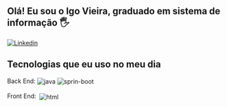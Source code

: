 ## Olá! Eu sou o Igo Vieira, graduado em sistema de informação 🖐️
[![Linkedin](https://img.icons8.com/color/48/000000/linkedin-circled--v1.png)](https://www.linkedin.com/in/igo-vieira-691920142/)

<tr/>

## Tecnologias que eu uso no meu dia

<div style="display: inline_block">
Back End: 
  <img align="center" alt="java" src="https://camo.githubusercontent.com/510f99256727d96d37a8fb3cce94ef4bb7ab140aa29887922cc03c43db2968c4/68747470733a2f2f696d672e736869656c64732e696f2f62616467652f2d4a6176612d3030373339363f7374796c653d666c61742d737175617265266c6f676f3d6a617661" />
  <img align="center" alt="sprin-boot" src="https://camo.githubusercontent.com/0383dafe45efc5b48d80cb25d9a9434c534bd60be3b711c460fbd3c7940626f3/68747470733a2f2f696d672e736869656c64732e696f2f62616467652f2d537072696e672d3644423333463f7374796c653d666c61742d737175617265266c6f676f3d737072696e67266c6f676f436f6c6f723d7768697465"/>
  <br/>
   <br/>
  Front End: <img align="center" alt="" src="https://user-images.githubusercontent.com/25181517/192158954-f88b5814-d510-4564-b285-dff7d6400dad.png"/>
  <img align="center" alt="html" src="https://camo.githubusercontent.com/c0f60c84bd23525a0f1e5972ff5052f878eb4104e88b347b7f0004d0e6ad8898/68747470733a2f2f696d672e736869656c64732e696f2f62616467652f2d48544d4c352d4533344632363f7374796c653d666c61742d737175617265266c6f676f3d68746d6c35266c6f676f436f6c6f723d7768697465"/>
</div><br/>
  



<!---
Igoviera/Igoviera is a ✨ special ✨ repository because its `README.md` (this file) appears on your GitHub profile.
You can click the Preview link to take a look at your changes.
--->
